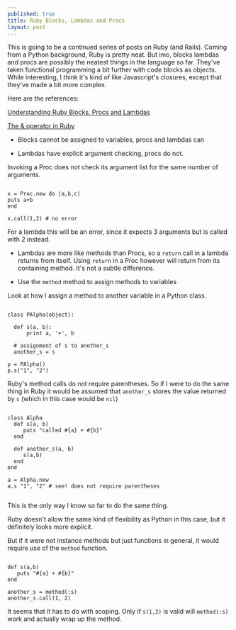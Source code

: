 ```yaml
---
published: true
title: Ruby Blocks, Lambdas and Procs
layout: post
---
```

This is going to be a continued series of posts on Ruby (and Rails). Coming from a Python background, Ruby is pretty neat. But imo, blocks lambdas and procs are possibly the neatest things in the language so far. They've taken functional programming a bit further with code blocks as objects. While interesting, I think it's kind of like Javascript's closures, except that they've made a bit more complex.

Here are the references: 

[Understanding Ruby Blocks, Procs and Lambdas](http://www.reactive.io/tips/2008/12/21/understanding-ruby-blocks-procs-and-lambdas/)

[The & operator in Ruby](http://ablogaboutcode.com/2012/01/04/the-ampersand-operator-in-ruby/)


* Blocks cannot be assigned to variables, procs and lambdas can

* Lambdas have explicit argument checking, procs do not.

Invoking a Proc does not check its argument list for the same number of arguments. 

```

x = Proc.new do |a,b,c|
puts a+b
end

x.call(1,2) # no error

```

For a lambda this will be an error, since it expects 3 arguments but is called with 2 instead.

* Lambdas are more like methods than Procs, so a `return` call in a lambda returns from itself. Using `return` in a Proc however will return from its containing method. It's not a subtle difference.

* Use the `method` method to assign methods to variables

Look at how I assign a method to another variable in a Python class.

```

class PAlpha(object):
  
  def s(a, b):
      print a, '+', b

  # assignment of s to another_s
  another_s = s

p = PAlpha()
p.s("1", "2")

```


Ruby's method calls do not require parentheses. So if I were to do the same thing in Ruby it would be assumed that `another_s` stores the value returned by `s` (which in this case would be `nil`)

```!ruby

class Alpha
  def s(a, b)
     puts "called #{a} + #{b}"
  end

  def another_s(a, b)
     s(a,b)
  end
end

a = Alpha.new
a.s "1", "2" # see! does not require parentheses


```
This is the only way I know so far to do the same thing.

Ruby doesn't allow the same kind of flexibility as Python in this case, but it definitely looks more explicit.

But if it were not instance methods but just functions in general, it would require use of the `method` function.

```

def s(a,b)
   puts "#{a} + #{b}"
end

another_s = method(:s)
another_s.call(1, 2)

```

It seems that it has to do with scoping. Only if `s(1,2)` is valid will `method(:s)` work and actually wrap up the method.